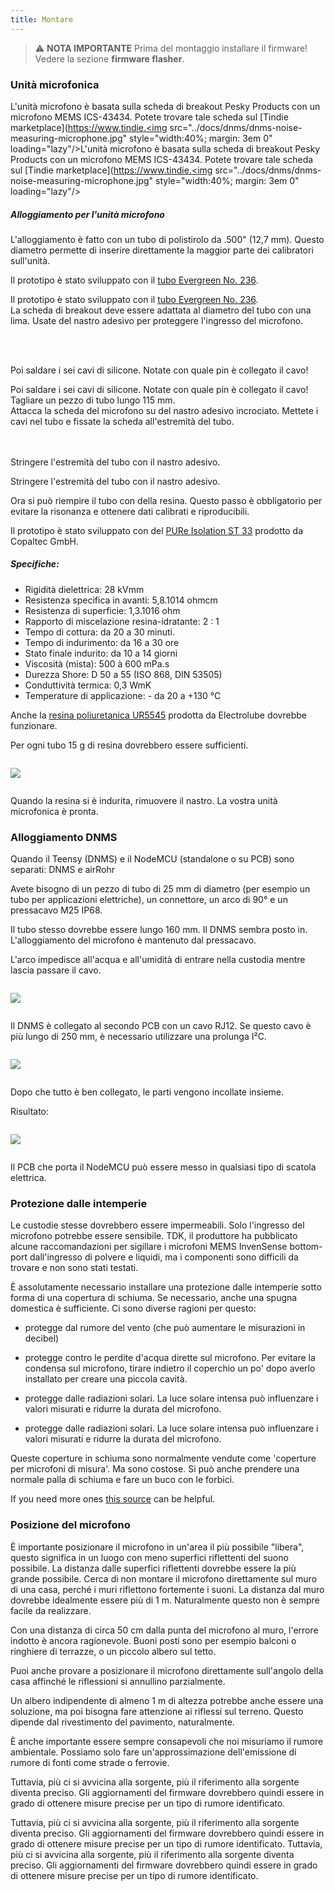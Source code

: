 ```yaml
---
title: Montare
---
```

> ⚠️ **NOTA IMPORTANTE**
Prima del montaggio installare il firmware!
Vedere la sezione __firmware flasher__.


### Unità microfonica

L'unità microfono è basata sulla scheda di breakout Pesky Products con un microfono MEMS ICS-43434. Potete trovare tale scheda sul [Tindie marketplace](https://www.tindie.<img src="../docs/dnms/dnms-noise-measuring-microphone.jpg" style="width:40%; margin: 3em 0" loading="lazy"/>L'unità microfono è basata sulla scheda di breakout Pesky Products con un microfono MEMS ICS-43434. Potete trovare tale scheda sul [Tindie marketplace](https://www.tindie.<img src="../docs/dnms/dnms-noise-measuring-microphone.jpg" style="width:40%; margin: 3em 0" loading="lazy"/>
##### Alloggiamento per l'unità microfono
L'alloggiamento è fatto con un tubo di polistirolo da .500" (12,7 mm). Questo diametro permette di inserire direttamente la maggior parte dei calibratori sull'unità.

Il prototipo è stato sviluppato con il [tubo Evergreen No. 236](https://evergreenscalemodels.com/products/236-500-12-7mm-od-white-polystyrene-tubing).

Il prototipo è stato sviluppato con il [tubo Evergreen No. 236](https://evergreenscalemodels.com/products/236-500-12-7mm-od-white-polystyrene-tubing).
<br>
La scheda di breakout deve essere adattata al diametro del tubo con una lima. Usate del nastro adesivo per proteggere l'ingresso del microfono.
<br>

<br>
<br>

Poi saldare i sei cavi di silicone. Notate con quale pin è collegato il cavo!

Poi saldare i sei cavi di silicone. Notate con quale pin è collegato il cavo!
Tagliare un pezzo di tubo lungo 115 mm.
<br>
Attacca la scheda del microfono su del nastro adesivo incrociato. Mettete i cavi nel tubo e fissate la scheda all'estremità del tubo.
<br>
<br>
<br>

Stringere l'estremità del tubo con il nastro adesivo.

Stringere l'estremità del tubo con il nastro adesivo.

Ora si può riempire il tubo con della resina. Questo passo è obbligatorio per evitare la risonanza e ottenere dati calibrati e riproducibili.

Il prototipo è stato sviluppato con del [PURe Isolation ST 33](https://www.buerklin.com/en/Polyurethane-cast-resin-black-Copaltec-PURe-Isolation-ST-33/p/12L5900) prodotto da Copaltec GmbH.

##### Specifiche:
* Rigidità dielettrica: 28 kVmm
* Resistenza specifica in avanti: 5,8.1014 ohmcm
* Resistenza di superficie: 1,3.1016 ohm
* Rapporto di miscelazione resina-idratante: 2 : 1
* Tempo di cottura: da 20 a 30 minuti.
* Tempo di indurimento: da 16 a 30 ore
* Stato finale indurito: da 10 a 14 giorni
* Viscosità (mista): 500 à 600 mPa.s
* Durezza Shore: D 50 a 55 (ISO 868, DIN 53505)
* Conduttività termica: 0,3 WmK
* Temperature di applicazione: - da 20 a +130 °C


Anche la [resina poliuretanica UR5545](https://electrolube.com/wp-content/uploads/2019/11/044-UR5545A-SDS1525.pdf) prodotta da Electrolube dovrebbe funzionare.

Per ogni tubo 15 g di resina dovrebbero essere sufficienti.

<img src="..docsdnmsdnms-noise-measuring-microphone-inside-tube.jpg" style="display:block; margin: 2em 0" loading="lazy">

Quando la resina si è indurita, rimuovere il nastro. La vostra unità microfonica è pronta.



### Alloggiamento DNMS

Quando il Teensy (DNMS) e il NodeMCU (standalone o su PCB) sono separati: DNMS e airRohr

Avete bisogno di un pezzo di tubo di 25 mm di diametro (per esempio un tubo per applicazioni elettriche), un connettore, un arco di 90° e un pressacavo M25 IP68.

Il tubo stesso dovrebbe essere lungo 160 mm. Il DNMS sembra posto in. L'alloggiamento del microfono è mantenuto dal pressacavo.

L'arco impedisce all'acqua e all'umidità di entrare nella custodia mentre lascia passare il cavo.

<img src="../docs/dnms/dnms-noise-measuring-housing.jpg" style="margin: 1em 0" loading="lazy"/>

Il DNMS è collegato al secondo PCB con un cavo RJ12. Se questo cavo è più lungo di 250 mm, è necessario utilizzare una prolunga I²C.

<img src="../docs/dnms/dnms-noise-measuring-sensor-kit.jpg" style="margin: 1em 0" loading="lazy"/>

Dopo che tutto è ben collegato, le parti vengono incollate insieme.

Risultato:

<img src="../docs/dnms/dnms-noise-measuring-dn40-result.jpg" style="margin: 1em 0" loading="lazy"/>

Il PCB che porta il NodeMCU può essere messo in qualsiasi tipo di scatola elettrica.


### Protezione dalle intemperie

Le custodie stesse dovrebbero essere impermeabili. Solo l'ingresso del microfono potrebbe essere sensibile. TDK, il produttore ha pubblicato alcune raccomandazioni per sigillare i microfoni MEMS InvenSense bottom-port dall'ingresso di polvere e liquidi, ma i componenti sono difficili da trovare e non sono stati testati.

È assolutamente necessario installare una protezione dalle intemperie sotto forma di una copertura di schiuma. Se necessario, anche una spugna domestica è sufficiente. Ci sono diverse ragioni per questo:
* protegge dal rumore del vento (che può aumentare le misurazioni in decibel)
* protegge contro le perdite d'acqua dirette sul microfono. Per evitare la condensa sul microfono, tirare indietro il coperchio un po' dopo averlo installato per creare una piccola cavità.
* protegge dalle radiazioni solari. La luce solare intensa può influenzare i valori misurati e ridurre la durata del microfono.

* protegge dalle radiazioni solari. La luce solare intensa può influenzare i valori misurati e ridurre la durata del microfono.

Queste coperture in schiuma sono normalmente vendute come 'coperture per microfoni di misura'. Ma sono costose. Si può anche prendere una normale palla di schiuma e fare un buco con le forbici.

If you need more ones [this source](https://de.aliexpress.com/item/32357483926.html?gps-id=pcStoreJustForYou&scm=1007.23125.137358.0&scm_id=1007.23125.137358.0&scm-url=1007.23125.137358.0&pvid=6cc8dfcd-974e-4fde-9dc9-6444c37a9069&spm=a2g0o.store_home.smartJustForYou_148437547.2
) can be helpful.

### Posizione del microfono

È importante posizionare il microfono in un'area il più possibile "libera", questo significa in un luogo con meno superfici riflettenti del suono possibile. La distanza dalle superfici riflettenti dovrebbe essere la più grande possibile. Cerca di non montare il microfono direttamente sul muro di una casa, perché i muri riflettono fortemente i suoni.  La distanza dal muro dovrebbe idealmente essere più di 1 m. Naturalmente questo non è sempre facile da realizzare.

Con una distanza di circa 50 cm dalla punta del microfono al muro, l'errore indotto è ancora ragionevole. Buoni posti sono per esempio balconi o ringhiere di terrazze, o un piccolo albero sul tetto.

Puoi anche provare a posizionare il microfono direttamente sull'angolo della casa affinché le riflessioni si annullino parzialmente.

Un albero indipendente di almeno 1 m di altezza potrebbe anche essere una soluzione, ma poi bisogna fare attenzione ai riflessi sul terreno. Questo dipende dal rivestimento del pavimento, naturalmente.

È anche importante essere sempre consapevoli che noi misuriamo il rumore ambientale.  Possiamo solo fare un'approssimazione dell'emissione di rumore di fonti come strade o ferrovie.

Tuttavia, più ci si avvicina alla sorgente, più il riferimento alla sorgente diventa preciso. Gli aggiornamenti del firmware dovrebbero quindi essere in grado di ottenere misure precise per un tipo di rumore identificato.

Tuttavia, più ci si avvicina alla sorgente, più il riferimento alla sorgente diventa preciso. Gli aggiornamenti del firmware dovrebbero quindi essere in grado di ottenere misure precise per un tipo di rumore identificato.
Tuttavia, più ci si avvicina alla sorgente, più il riferimento alla sorgente diventa preciso. Gli aggiornamenti del firmware dovrebbero quindi essere in grado di ottenere misure precise per un tipo di rumore identificato.
<br>
<br>
